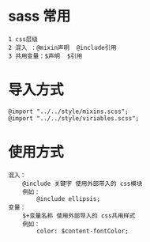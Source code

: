 <!--
 * @Author: Mr.xie
 * @Date: 2021-07-28 15:39:06
 * @LastEditTime: 2021-07-28 16:00:56
 * @LastEditors: Mr.xie
 * @Description: 
 * @FilePath: /homeWork/sass/sass.md
 * 可以输入预定的版权声明、个性签名、空行等
-->

# sass 常用
    1 css层级
    2 混入 ：@mixin声明  @include引用
    3 共用变量：$声明  $引用

# 导入方式
    @import "../../style/mixins.scss";
    @import "../../style/viriables.scss";

# 使用方式
    混入：
        @include 关键字 使用外部带入的 css模块
        例如：
            @include ellipsis;
    变量：
        $+变量名称 使用外部导入的 css共用样式
        例如：
            color: $content-fontColor;

